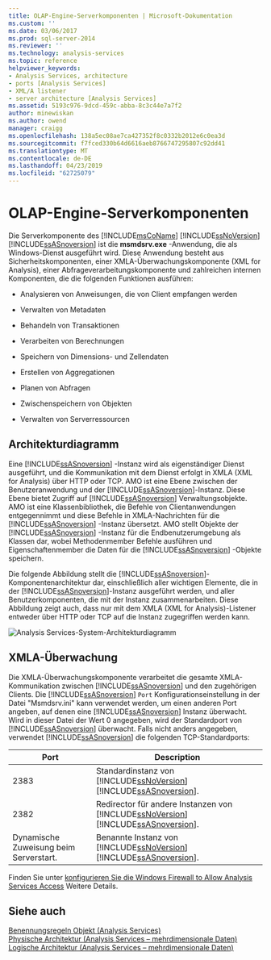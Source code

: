 ```yaml
---
title: OLAP-Engine-Serverkomponenten | Microsoft-Dokumentation
ms.custom: ''
ms.date: 03/06/2017
ms.prod: sql-server-2014
ms.reviewer: ''
ms.technology: analysis-services
ms.topic: reference
helpviewer_keywords:
- Analysis Services, architecture
- ports [Analysis Services]
- XML/A listener
- server architecture [Analysis Services]
ms.assetid: 5193c976-9dcd-459c-abba-8c3c44e7a7f2
author: minewiskan
ms.author: owend
manager: craigg
ms.openlocfilehash: 138a5ec08ae7ca427352f8c0332b2012e6c0ea3d
ms.sourcegitcommit: f7fced330b64d6616aeb8766747295807c92dd41
ms.translationtype: MT
ms.contentlocale: de-DE
ms.lasthandoff: 04/23/2019
ms.locfileid: "62725079"
---
```

# <a name="olap-engine-server-components"></a>OLAP-Engine-Serverkomponenten
  Die Serverkomponente des [!INCLUDE[msCoName](../../../includes/msconame-md.md)] [!INCLUDE[ssNoVersion](../../../includes/ssnoversion-md.md)] [!INCLUDE[ssASnoversion](../../../includes/ssasnoversion-md.md)] ist die **msmdsrv.exe** -Anwendung, die als Windows-Dienst ausgeführt wird. Diese Anwendung besteht aus Sicherheitskomponenten, einer XMLA-Überwachungskomponente (XML for Analysis), einer Abfrageverarbeitungskomponente und zahlreichen internen Komponenten, die die folgenden Funktionen ausführen:  
  
-   Analysieren von Anweisungen, die von Client empfangen werden  
  
-   Verwalten von Metadaten  
  
-   Behandeln von Transaktionen  
  
-   Verarbeiten von Berechnungen  
  
-   Speichern von Dimensions- und Zellendaten  
  
-   Erstellen von Aggregationen  
  
-   Planen von Abfragen  
  
-   Zwischenspeichern von Objekten  
  
-   Verwalten von Serverressourcen  
  
## <a name="architectural-diagram"></a>Architekturdiagramm  
 Eine [!INCLUDE[ssASnoversion](../../../includes/ssasnoversion-md.md)] -Instanz wird als eigenständiger Dienst ausgeführt, und die Kommunikation mit dem Dienst erfolgt in XMLA (XML for Analysis) über HTTP oder TCP. AMO ist eine Ebene zwischen der Benutzeranwendung und der [!INCLUDE[ssASnoversion](../../../includes/ssasnoversion-md.md)]-Instanz. Diese Ebene bietet Zugriff auf [!INCLUDE[ssASnoversion](../../../includes/ssasnoversion-md.md)] Verwaltungsobjekte. AMO ist eine Klassenbibliothek, die Befehle von Clientanwendungen entgegennimmt und diese Befehle in XMLA-Nachrichten für die [!INCLUDE[ssASnoversion](../../../includes/ssasnoversion-md.md)] -Instanz übersetzt. AMO stellt Objekte der [!INCLUDE[ssASnoversion](../../../includes/ssasnoversion-md.md)] -Instanz für die Endbenutzerumgebung als Klassen dar, wobei Methodenmember Befehle ausführen und Eigenschaftenmember die Daten für die [!INCLUDE[ssASnoversion](../../../includes/ssasnoversion-md.md)] -Objekte speichern.  
  
 Die folgende Abbildung stellt die [!INCLUDE[ssASnoversion](../../../includes/ssasnoversion-md.md)]-Komponentenarchitektur dar, einschließlich aller wichtigen Elemente, die in der [!INCLUDE[ssASnoversion](../../../includes/ssasnoversion-md.md)]-Instanz ausgeführt werden, und aller Benutzerkomponenten, die mit der Instanz zusammenarbeiten. Diese Abbildung zeigt auch, dass nur mit dem XMLA (XML for Analysis)-Listener entweder über HTTP oder TCP auf die Instanz zugegriffen werden kann.  
  
 ![Analysis Services-System-Architekturdiagramm](../../../analysis-services/dev-guide/media/analysisservicessystemarchitecture.gif "Analysis Services-System-Architekturdiagramm")  
  
## <a name="xmla-listener"></a>XMLA-Überwachung  
 Die XMLA-Überwachungskomponente verarbeitet die gesamte XMLA-Kommunikation zwischen [!INCLUDE[ssASnoversion](../../../includes/ssasnoversion-md.md)] und den zugehörigen Clients. Die [!INCLUDE[ssASnoversion](../../../includes/ssasnoversion-md.md)] `Port` Konfigurationseinstellung in der Datei "Msmdsrv.ini" kann verwendet werden, um einen anderen Port angeben, auf denen eine [!INCLUDE[ssASnoversion](../../../includes/ssasnoversion-md.md)] Instanz überwacht. Wird in dieser Datei der Wert 0 angegeben, wird der Standardport von [!INCLUDE[ssASnoversion](../../../includes/ssasnoversion-md.md)] überwacht. Falls nicht anders angegeben, verwendet [!INCLUDE[ssASnoversion](../../../includes/ssasnoversion-md.md)] die folgenden TCP-Standardports:  
  
|Port|Description|  
|----------|-----------------|  
|2383|Standardinstanz von [!INCLUDE[ssNoVersion](../../../includes/ssnoversion-md.md)] [!INCLUDE[ssASnoversion](../../../includes/ssasnoversion-md.md)].|  
|2382|Redirector für andere Instanzen von [!INCLUDE[ssNoVersion](../../../includes/ssnoversion-md.md)] [!INCLUDE[ssASnoversion](../../../includes/ssasnoversion-md.md)].|  
|Dynamische Zuweisung beim Serverstart.|Benannte Instanz von [!INCLUDE[ssNoVersion](../../../includes/ssnoversion-md.md)] [!INCLUDE[ssASnoversion](../../../includes/ssasnoversion-md.md)].|  
  
 Finden Sie unter [konfigurieren Sie die Windows Firewall to Allow Analysis Services Access](../../instances/configure-the-windows-firewall-to-allow-analysis-services-access.md) Weitere Details.  
  
## <a name="see-also"></a>Siehe auch  
 [Benennungsregeln Objekt &#40;Analysis Services&#41;](object-naming-rules-analysis-services.md)   
 [Physische Architektur &#40;Analysis Services – mehrdimensionale Daten&#41;](understanding-microsoft-olap-physical-architecture.md)   
 [Logische Architektur &#40;Analysis Services – mehrdimensionale Daten&#41;](../olap-logical/understanding-microsoft-olap-logical-architecture.md)  
  
  
